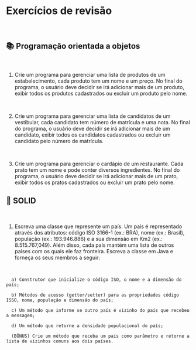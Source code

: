 # Exercícios de revisão
<br>

## 📚 Programação orientada a objetos
<br>

1. Crie um programa para gerenciar uma lista de produtos de um estabelecimento, cada produto tem um nome e um preço. No final do programa, o usuário deve decidir se irá adicionar mais de um produto, exibir todos os produtos cadastrados ou excluir um produto pelo nome.
<br>

2. Crie um programa para gerenciar uma lista de candidatos de um vestibular, cada candidato tem número de matrícula e uma nota. No final do programa, o usuário deve decidir se irá adicionar mais de um candidato, exibir todos os candidatos cadastrados ou excluir um candidato pelo número de matrícula.
<br>

3. Crie um programa para gerenciar o cardápio de um restaurante. Cada prato tem um nome e pode conter diversos ingredientes. No final do programa, o usuário deve decidir se irá adicionar mais de um prato, exibir todos os pratos cadastrados ou excluir um prato pelo nome. 

## 📖 SOLID
<br>

1) Escreva uma classe que represente um país. Um país é representado através dos atributos: código ISO 3166-1 (ex.: BRA), nome (ex.: Brasil), população (ex.: 193.946.886) e a sua dimensão em Km2 (ex.: 8.515.767,049). Além disso, cada país mantém uma lista de outros países com os quais ele faz fronteira. Escreva a classe em Java e forneça os seus membros a seguir:
<br>

      a) Construtor que inicialize o código ISO, o nome e a dimensão do país;

      b) Métodos de acesso (getter/setter) para as propriedades código ISSO, nome, população e dimensão do país;

      c) Um método que informe se outro país é vizinho do país que recebeu a mensagem;

      d) Um método que retorne a densidade populacional do país;

      (BÔNUS) Crie um método que receba um país como parâmetro e retorne a lista de vizinhos comuns aos dois países.

